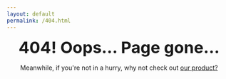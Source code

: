 ```yaml
---
layout: default
permalink: /404.html
---
```


<div style="display: block; font-size: 36px; font-weight: bold; margin: 15px; text-align: center">404! Oops... Page gone...</div>
<div style="text-align: center; margin-bottom: 50px">Meanwhile, if you're not in a hurry, why not check out 
    <a href="https://tl20212.cecs.anu.edu.au">our product?</a>
<div>
<br/>
<div style="background-image: url('./images/404background.jpg'); min-height: 1080px" class="fof"></div>
